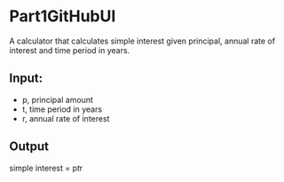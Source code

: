 # Part1GitHubUI

A calculator that calculates simple interest given principal, annual rate of interest and time period in years.

## Input:

- p, principal amount
- t, time period in years
- r, annual rate of interest

## Output

   simple interest = p*t*r
